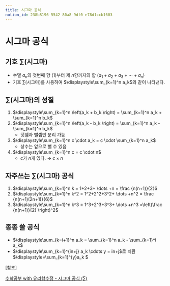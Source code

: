 ```yaml
---
title: 시그마 공식
notion_id: 238b8196-5542-80a8-9df0-e78d1ccb1603
---
```


# 시그마 공식


## 기호 $\sum$(시그마)

- 수열 $a_n$의 첫번째 항 ($1$)부터 제 $n$항까지의 합 $(a_1+a_2+a_3+\cdots+a_n)$
- 기호 $\sum$(시그마)를 사용하여 $\displaystyle\sum_{k=1}^n a_k$와 같이 나타낸다.

## $\sum$(시그마)의 성질

1. $\displaystyle\sum_{k=1}^n \left(a_k + b_k \right) = \sum_{k=1}^n a_k + \sum_{k=1}^n b_k$
2. $\displaystyle\sum_{k=1}^n \left(a_k - b_k \right) = \sum_{k=1}^n a_k - \sum_{k=1}^n b_k$
    - 덧셈과 뺄셈만 분리 가능
3. $\displaystyle\sum_{k=1}^n c \cdot a_k = c \cdot \sum_{k=1}^n a_k$
    - 상수는 앞으로 뺄 수 있음
4. $\displaystyle\sum_{k=1}^n c = c \cdot n$
    - $c$가 $n$개 있다. → $c \times n$

## 자주쓰는 $\sum$(시그마) 공식

1. $\displaystyle\sum_{k=1}^n k = 1+2+3+ \dots +n = \frac {n(n+1)}{2}$
2. $\displaystyle\sum_{k=1}^n k^2 = 1^2+2^2+3^2+ \dots +n^2 = \frac {n(n+1)(2n+1)}{6}$
3. $\displaystyle\sum_{k=1}^n k^3 = 1^3+2^3+3^3+ \dots +n^3 =\left(\frac {n(n+1)}{2} \right)^2$

## 종종 쓸 공식

- $\displaystyle\sum_{k=i+1}^n a_k = \sum_{k=1}^n a_k - \sum_{k=1}^i a_k$
- $\displaystyle\sum_{k=1}^{in+j} a_k \cdots y = in+j$로 치환
$\displaystyle=\sum_{k=1}^{y}a_k
$

[참조]


[수학공부 with 유리함수정 - 시그마 공식 (∑)](https://m.blog.naver.com/ssooj/222725326274)


